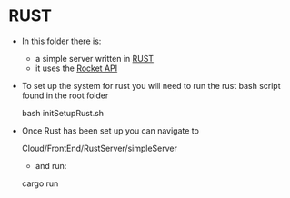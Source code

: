 # RUST
- In this folder there is:
	- a simple server written in [RUST](https://www.rust-lang.org/en-US/)
	- it uses the [Rocket API](https://rocket.rs/) 
- To set up the system for rust you will need to run the rust bash script found in the root folder

	bash initSetupRust.sh

- Once Rust has been set up you can navigate to 

	Cloud/FrontEnd/RustServer/simpleServer

	- and run:
	
	cargo run
